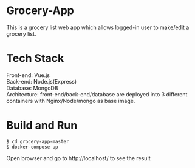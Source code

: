 # Grocery-App
This is a grocery list web app which allows logged-in user to make/edit a grocery list.
# Tech Stack
Front-end: Vue.js  
Back-end: Node.js(Express)  
Database: MongoDB  
Architecture: front-end/back-end/database are deployed into 3 different containers with Nginx/Node/mongo as base image.
# Build and Run  
```
$ cd grocery-app-master
$ docker-compose up 
```
Open browser and go to http://localhost/ to see the result




